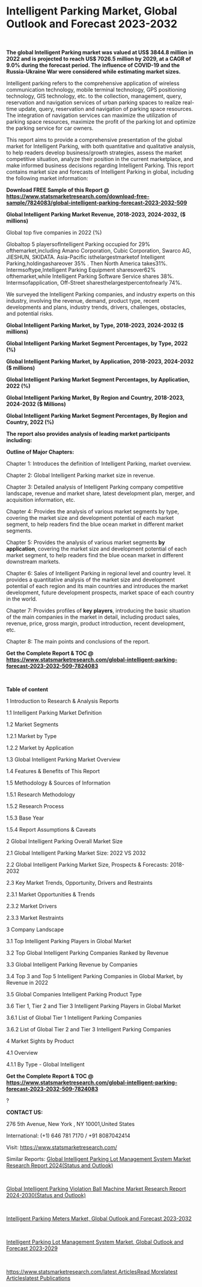 <h1>Intelligent Parking Market, Global Outlook and Forecast 2023-2032</h1><br/><p><strong>The global Intelligent Parking market was valued at US$ 3844.8 million in 2022 and is projected to reach US$ 7026.5 million by 2029, at a <strong>CAGR</strong> of 9.0% during the forecast period. The influence of COVID-19 and the Russia-Ukraine War were considered while estimating market sizes.</strong></p>
 
 
 
 <p>Intelligent parking refers to the comprehensive application of wireless communication technology, mobile terminal technology, GPS positioning technology, GIS technology, etc. to the collection, management, query, reservation and navigation services of urban parking spaces to realize real-time update, query, reservation and navigation of parking space resources. The integration of navigation services can maximize the utilization of parking space resources, maximize the profit of the parking lot and optimize the parking service for car owners.</p>
 
 
 
 <p>This report aims to provide a comprehensive presentation of the global market for Intelligent Parking, with both quantitative and qualitative analysis, to help readers develop business/growth strategies, assess the market competitive situation, analyze their position in the current marketplace, and make informed business decisions regarding Intelligent Parking. This report contains market size and forecasts of Intelligent Parking in global, including the following market information:</p>
 
 
 
 <p><strong>Download FREE Sample of this Report @ <a href="https://www.statsmarketresearch.com/download-free-sample/7824083/global-intelligent-parking-forecast-2023-2032-509">https://www.statsmarketresearch.com/download-free-sample/7824083/global-intelligent-parking-forecast-2023-2032-509</a></strong></p>
 
 
 
 <p><strong>Global Intelligent Parking Market Revenue, 2018-2023, 2024-2032, ($ millions)</strong></p>
 
 
 
 <p>Global top five companies in 2022 (%)</p>
 
 
 
 <p>Globaltop 5 playersofIntelligent Parking occupied for 29% ofthemarket,including Amano Corporation, Cubic Corporation, Swarco AG, JIESHUN, SKIDATA. Asia-Pacific isthelargestmarketof Intelligent Parking,holdingashareover 35% . Then North America takes31%. Intermsoftype,Intelligent Parking Equipment sharesover62% ofthemarket,while Intelligent Parking Software Service shares 38%. Intermsofapplication, Off-Street sharesthelargestpercentofnearly 74%.</p>
 
 
 
 <p>We surveyed the Intelligent Parking companies, and industry experts on this industry, involving the revenue, demand, product type, recent developments and plans, industry trends, drivers, challenges, obstacles, and potential risks.</p>
 
 
 
 <p><strong>Global Intelligent Parking Market, by Type, 2018-2023, 2024-2032 ($ millions)</strong></p>
 
 
 
 <p><strong>Global Intelligent Parking Market Segment Percentages, by Type, 2022 (%)</strong></p>
 
 
 
 <p><strong>Global Intelligent Parking Market, <strong>by Application</strong>, 2018-2023, 2024-2032 ($ millions)</strong></p>
 
 
 
 <p><strong>Global Intelligent Parking Market Segment Percentages, <strong>by Application</strong>, 2022 (%)</strong></p>
 
 
 
 <p><strong>Global Intelligent Parking Market, By Region and Country, 2018-2023, 2024-2032 ($ Millions)</strong></p>
 
 
 
 <p><strong>Global Intelligent Parking Market Segment Percentages, By Region and Country, 2022 (%)</strong></p>
 
 
 
 <p><strong>The report also provides analysis of leading market participants including:</strong></p>
 
 
 
 <p><strong>Outline of Major Chapters:</strong></p>
 
 
 
 <p>Chapter 1: Introduces the definition of Intelligent Parking, market overview.</p>
 
 
 
 <p>Chapter 2: Global Intelligent Parking market size in revenue.</p>
 
 
 
 <p>Chapter 3: Detailed analysis of Intelligent Parking company competitive landscape, revenue and market share, latest development plan, merger, and acquisition information, etc.</p>
 
 
 
 <p>Chapter 4: Provides the analysis of various market segments by type, covering the market size and development potential of each market segment, to help readers find the blue ocean market in different market segments.</p>
 
 
 
 <p>Chapter 5: Provides the analysis of various market segments <strong>by application</strong>, covering the market size and development potential of each market segment, to help readers find the blue ocean market in different downstream markets.</p>
 
 
 
 <p>Chapter 6: Sales of Intelligent Parking in regional level and country level. It provides a quantitative analysis of the market size and development potential of each region and its main countries and introduces the market development, future development prospects, market space of each country in the world.</p>
 
 
 
 <p>Chapter 7: Provides profiles of <strong>key players</strong>, introducing the basic situation of the main companies in the market in detail, including product sales, revenue, price, gross margin, product introduction, recent development, etc.</p>
 
 
 
 <p>Chapter 8: The main points and conclusions of the report.</p>
 
 
 
 <div><b>Get the Complete Report & TOC @ <a href="https://www.statsmarketresearch.com/global-intelligent-parking-forecast-2023-2032-509-7824083">https://www.statsmarketresearch.com/global-intelligent-parking-forecast-2023-2032-509-7824083</a></b></div>
 
 
 
 <p><br />
 
 <b>Table of content</b></p>
 
 
 
 <p>1 Introduction to Research & Analysis Reports<br />
 
 1.1 Intelligent Parking Market Definition<br />
 
 1.2 Market Segments<br />
 
 1.2.1 Market by Type<br />
 
 1.2.2 Market by Application<br />
 
 1.3 Global Intelligent Parking Market Overview<br />
 
 1.4 Features & Benefits of This Report<br />
 
 1.5 Methodology & Sources of Information<br />
 
 1.5.1 Research Methodology<br />
 
 1.5.2 Research Process<br />
 
 1.5.3 Base Year<br />
 
 1.5.4 Report Assumptions & Caveats<br />
 
 2 Global Intelligent Parking Overall Market Size<br />
 
 2.1 Global Intelligent Parking Market Size: 2022 VS 2032<br />
 
 2.2 Global Intelligent Parking Market Size, Prospects & Forecasts: 2018-2032<br />
 
 2.3 Key Market Trends, Opportunity, Drivers and Restraints<br />
 
 2.3.1 Market Opportunities & Trends<br />
 
 2.3.2 Market Drivers<br />
 
 2.3.3 Market Restraints<br />
 
 3 Company Landscape<br />
 
 3.1 Top Intelligent Parking Players in Global Market<br />
 
 3.2 Top Global Intelligent Parking Companies Ranked by Revenue<br />
 
 3.3 Global Intelligent Parking Revenue by Companies<br />
 
 3.4 Top 3 and Top 5 Intelligent Parking Companies in Global Market, by Revenue in 2022<br />
 
 3.5 Global Companies Intelligent Parking Product Type<br />
 
 3.6 Tier 1, Tier 2 and Tier 3 Intelligent Parking Players in Global Market<br />
 
 3.6.1 List of Global Tier 1 Intelligent Parking Companies<br />
 
 3.6.2 List of Global Tier 2 and Tier 3 Intelligent Parking Companies<br />
 
 4 Market Sights by Product<br />
 
 4.1 Overview<br />
 
 4.1.1 By Type - Global Intelligent</p>
 
 
 
 <div><b>Get the Complete Report & TOC @ <a href="https://www.statsmarketresearch.com/global-intelligent-parking-forecast-2023-2032-509-7824083">https://www.statsmarketresearch.com/global-intelligent-parking-forecast-2023-2032-509-7824083</a></b></div>
 
 
 
 <p>? </p>
 
 
 
 <p><b>CONTACT US:</b><br />
 
 276 5th Avenue, New York , NY 10001,United States<br />
 
 International: (+1) 646 781 7170 / +91 8087042414<br />
 
 Visit: <a href="https://www.statsmarketresearch.com/">https://www.statsmarketresearch.com/</a><br />
 
 Similar Reports: <a href="https://www.statsmarketresearch.com/global-intelligent-parking-forecast-2023-2032-509-7824083">Global Intelligent Parking Lot Management System Market Research Report 2024(Status and Outlook)</a><br />
 
 <br />
 
 <a href="https://www.statsmarketresearch.com/global-intelligent-parking-forecast-2023-2032-509-7824083">Global Intelligent Parking Violation Ball Machine Market Research Report 2024-2030(Status and Outlook)</a><br />
 
 <br />
 
 <a href="https://www.statsmarketresearch.com/global-intelligent-parking-forecast-2023-2032-509-7824083">Intelligent Parking Meters Market, Global Outlook and Forecast 2023-2032</a><br />
 
 <br />
 
 <a href="https://www.statsmarketresearch.com/global-intelligent-parking-forecast-2023-2032-509-7824083">Intelligent Parking Lot Management System Market, Global Outlook and Forecast 2023-2029</a><br />
 
 <br />
 
 <a href="https://gyeongbokgung.com">https://www.statsmarketresearch.com/</a><a href="https://hallyeomaritime.com">latest Articles</a><a href="https://jingwansa.com">Read More</a><a href="https://nguoiviet.jp/">latest Articles</a><a href="https://www.intelmarketresearch.com/">latest Publications</a></p>